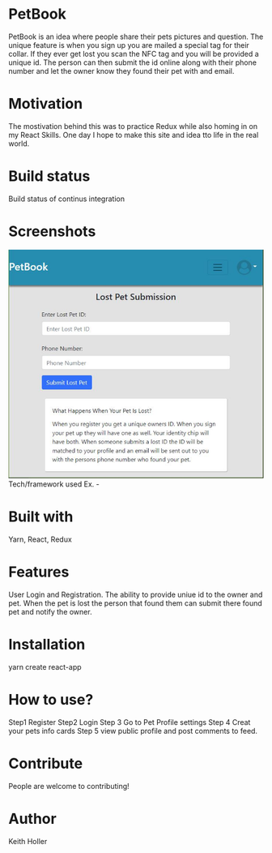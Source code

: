 # PetBook

PetBook is an idea where people share their pets pictures and question. The unique feature is when you sign up you are mailed a special tag for their collar.
If they ever get lost you scan the NFC tag and you will be provided a unique id. The person can then submit the id online along with their phone number and 
let the owner know they found their pet with and email.

# Motivation
The mostivation behind this was to practice Redux while also homing in on my React Skills. One day I hope to make this site and idea tto life in the real world.

# Build status
Build status of continus integration 

# Screenshots

![PetBook](https://github.com/keithholler/petbook/blob/gh-pages/assets/Screenshot.JPG)
Tech/framework used
Ex. -

# Built with
Yarn,
React,
Redux

# Features
User Login and Registration. The ability to provide uniue id to the owner and pet. When the pet is lost the person that found them can submit there found pet
and notify the owner.

# Installation
yarn create react-app

# How to use?
Step1 Register
Step2 Login
Step 3 Go to Pet Profile settings
Step 4 Creat your pets info cards
Step 5 view public profile and post comments to feed.

# Contribute
People are welcome to contributing!

# Author
Keith Holler
